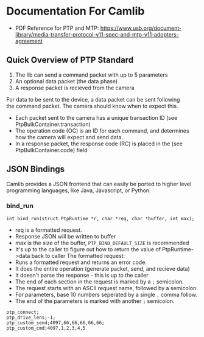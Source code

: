 # Documentation For Camlib
- PDF Reference for PTP and MTP: https://www.usb.org/document-library/media-transfer-protocol-v11-spec-and-mtp-v11-adopters-agreement

## Quick Overview of PTP Standard
1. The lib can send a command packet with up to 5 parameters
2. An optional data packet (the data phase)
3. A response packet is recieved from the camera

For data to be sent to the device, a data packet can be sent following  
the command packet. The camera should know when to expect this.  

- Each packet sent to the camera has a unique transaction ID (see PtpBulkContainer.transaction)
- The operation code (OC) is an ID for each command, and determines how the camera will expect and send data.
- In a response packet, the response code (RC) is placed in the (see PtpBulkContainer.code) field

## JSON Bindings
Camlib provides a JSON frontend that can easily be ported to higher level programming languages,
like Java, Javascript, or Python.
### bind_run
```
int bind_run(struct PtpRuntime *r, char *req, char *buffer, int max);
```
- req is a formatted request.
- Response JSON will be written to buffer
- max is the size of the buffer, `PTP_BIND_DEFAULT_SIZE` is recommended
- It's up to the caller to figure out how to return the value of PtpRuntime->data back to caller
The formatted request:
- Runs a formatted request and returns an error code.
- It does the entire operation (generate packet, send, and recieve data)
- It doesn't parse the response - this is up to the caller
- The end of each section in the request is marked by a `;` semicolon.
- The request starts with an ASCII request name, followed by a semicolon.
- For parameters, base 10 numbers seperated by a single `,` comma follow.
- The end of the parameters is marked with another `;` semicolon.
```
ptp_connect;
ptp_drive_lens;-1;
ptp_custom_send;4097,66,66,66,66,66;
ptp_custom_cmd;4097,1,2,3,4,5
```
